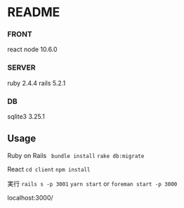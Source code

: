 # README

### FRONT
react
node 10.6.0
       
### SERVER
ruby 2.4.4
rails 5.2.1
        
### DB
sqlite3 3.25.1
        
## Usage
Ruby on Rails
` bundle install`
`rake db:migrate`

React
`cd client`
`npm install`

実行
`rails s -p 3001`
`yarn start`
or
`foreman start -p 3000`

localhost:3000/


